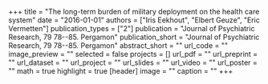 +++
title = "The long-term burden of military deployment on the health care system"
date = "2016-01-01"
authors = ["Iris Eekhout", "Elbert Geuze", "Eric Vermetten"]
publication_types = ["2"]
publication = "Journal of Psychiatric Research, 79 78--85. Pergamon"
publication_short = "Journal of Psychiatric Research, 79 78--85. Pergamon"
abstract_short = ""
url_code = ""
image_preview = ""
selected = false
projects = []
url_pdf = ""
url_preprint = ""
url_dataset = ""
url_project = ""
url_slides = ""
url_video = ""
url_poster = ""
math = true
highlight = true
[header]
image = ""
caption = ""
+++
